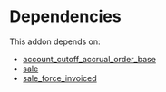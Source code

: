 # Dependencies

This addon depends on:

- [account_cutoff_accrual_order_base](../../../../odoo-bringout-oca-account-closing-account_cutoff_accrual_order_base)
- [sale](../../../../../oca-ocb-sale/odoo-bringout-oca-ocb-sale)
- [sale_force_invoiced](../../../../../oca-workflow-process/odoo-bringout-oca-sale-workflow-sale_force_invoiced)
